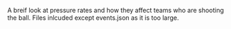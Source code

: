 A breif look at pressure rates and how they affect teams who are shooting the ball.
Files inlcuded except events.json as it is too large.
